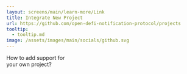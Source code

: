 ```yaml
---
layout: screens/main/learn-more/Link
title: Integrate New Project
url: https://github.com/open-defi-notification-protocol/projects
tooltip: 
  - tooltip.md
image: /assets/images/main/socials/github.svg
---
```


How to add support for <br /> your own project?
